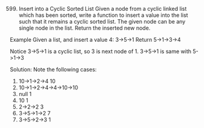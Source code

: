 599. Insert into a Cyclic Sorted List
Given a node from a cyclic linked list which has been sorted, write a function to insert a value into the list such that it remains a cyclic sorted list. The given node can be any single node in the list. Return the inserted new node.

Example
Given a list, and insert a value 4:
3->5->1
Return 5->1->3->4

Notice
3->5->1 is a cyclic list, so 3 is next node of 1.
3->5->1 is same with 5->1->3

Solution:
Note the following cases:
1) 10->1->2->4   10
2) 10->1->2->4->4->10->10
3) null 1
4) 10 1
5) 2->2->2 3
6) 3->5->1->2 7
7) 3->5->2->3 1